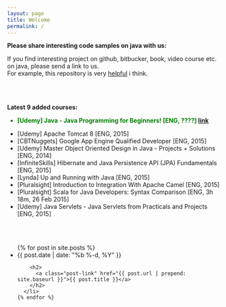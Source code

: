 ```yaml
---
layout: page
title: Welcome
permalink: /
---
```


**Please share interesting code samples on java with us:**

If you find interesting project on github, bitbucker, book, video course etc. on java, please send a link to us.  
For example, this repository is very <a href="https://github.com/iluwatar/java-design-patterns">helpful</a> i think.

<br/><br/>


**Latest 9 added courses:**

<ul>
<li style="color:green"><strong>[Udemy] Java - Java Programming for Beginners! [ENG, ????] <a href="https://www.udemy.com/java-programming-java-java/">link</a></strong></li>
</ul>

* [Udemy] Apache Tomcat 8 [ENG, 2015]
* [CBTNuggets] Google App Engine Qualified Developer [ENG, 2015]
* [Udemy] Master Object Oriented Design in Java - Projects + Solutions [ENG, 2014]
* [InfiniteSkills] Hibernate and Java Persistence API (JPA) Fundamentals [ENG, 2015]
* [Lynda] Up and Running with Java [ENG, 2015]  
* [Pluralsight] Introduction to Integration With Apache Camel [ENG, 2015]  
* [Pluralsight] Scala for Java Developers: Syntax Comparison [ENG, 3h 18m, 26 Feb 2015]  
* [Udemy] Java Servlets - Java Servlets from Practicals and Projects [ENG, 2015]  



<br/><br/>

<div class="home">

  <ul class="post-list">
    {% for post in site.posts %}
      <li>
        <span class="post-meta">{{ post.date | date: "%b %-d, %Y" }}</span>

        <h2>
          <a class="post-link" href="{{ post.url | prepend: site.baseurl }}">{{ post.title }}</a>
        </h2>
      </li>
    {% endfor %}
  </ul>


</div>
